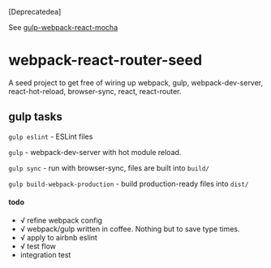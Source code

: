[Deprecatedea]

See [gulp-webpack-react-mocha](https://github.com/shane13hsi/gulp-webpack-react-mocha)

# webpack-react-router-seed

A seed project to get free of wiring up webpack, gulp, webpack-dev-server, react-hot-reload, browser-sync, react, react-router.
 
## gulp tasks

`gulp eslint` - ESLint files

`gulp` - webpack-dev-server with hot module reload.

`gulp sync` - run with browser-sync, files are built into `build/`

`gulp build-webpack-production` - build production-ready files into `dist/`

#### todo

- √ refine webpack config
- √ webpack/gulp written in coffee. Nothing but to save type times.
- √ apply to airbnb eslint
- √ test flow
- integration test


